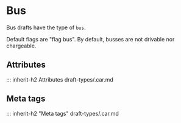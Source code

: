 # Bus

Bus drafts have the type of `bus`.

Default flags are "flag bus".
By default, busses are not drivable nor chargeable.

## Attributes
::: inherit-h2 Attributes draft-types/.car.md

## Meta tags
::: inherit-h2 "Meta tags" draft-types/.car.md
